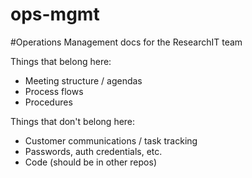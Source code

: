 # ops-mgmt
#Operations Management docs for the ResearchIT team

Things that belong here:
* Meeting structure / agendas
* Process flows
* Procedures

Things that don't belong here:
* Customer communications / task tracking
* Passwords, auth credentials, etc.
* Code (should be in other repos)
